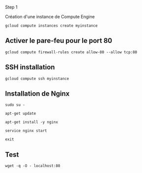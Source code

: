 Step 1

Création d'une instance de Compute Engine

`gcloud compute instances create myinstance`

## Activer le pare-feu pour le port 80

`gcloud compute firewall-rules create allow-80 --allow tcp:80`

## SSH installation

`gcloud compute ssh myinstance`

## Installation de Nginx

`sudo su -`

`apt-get update`

`apt-get install -y nginx`

`service nginx start`

`exit`

## Test
`wget -q -O - localhost:80`